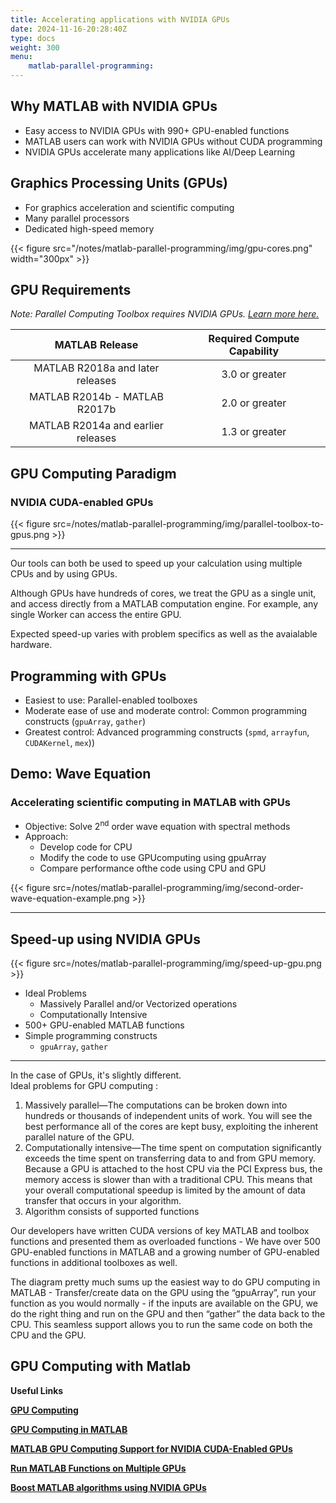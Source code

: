 ```yaml
---
title: Accelerating applications with NVIDIA GPUs
date: 2024-11-16-20:28:40Z
type: docs 
weight: 300
menu: 
    matlab-parallel-programming:
---
```


## Why MATLAB with NVIDIA GPUs
  - Easy access to NVIDIA GPUs with 990+ GPU-enabled functions  
  - MATLAB users can work with NVIDIA GPUs without CUDA programming  
  - NVIDIA GPUs accelerate many applications like AI/Deep Learning  

## Graphics Processing Units (GPUs)
  - For graphics acceleration and scientific computing  
  - Many parallel processors  
  - Dedicated high-speed memory  

{{< figure src="/notes/matlab-parallel-programming/img/gpu-cores.png" width="300px" >}}

## GPU Requirements

*Note: Parallel Computing Toolbox requires NVIDIA GPUs. [Learn more here.](http://www.nvidia.com/object/cuda_gpus.html)*

| MATLAB Release | Required Compute Capability |
| :-: | :-: |
| MATLAB R2018a and later releases | 3.0 or greater |
| MATLAB R2014b - MATLAB R2017b | 2.0 or greater |
| MATLAB R2014a and earlier releases | 1.3 or greater |

## GPU Computing Paradigm
### NVIDIA CUDA-enabled GPUs

{{< figure src=/notes/matlab-parallel-programming/img/parallel-toolbox-to-gpus.png >}}

---

Our tools can both be used to speed up your calculation using multiple CPUs and by using GPUs.  

Although GPUs have hundreds of cores, we treat the GPU as a single  unit, and access directly from a MATLAB computation engine. For example, any single Worker can access the entire GPU.       

Expected speed-up varies with problem specifics as well as the avaialable hardware.

## Programming with GPUs

- Easiest to use: Parallel-enabled toolboxes
- Moderate ease of use and moderate control: Common programming constructs (`gpuArray`, `gather`)
- Greatest control: Advanced programming constructs (`spmd`, `arrayfun`, `CUDAKernel`, `mex`))

## Demo: Wave Equation
### Accelerating scientific computing in MATLAB with GPUs

* Objective: Solve 2<sup>nd</sup> order wave equation with spectral methods
* Approach:
  * Develop code for CPU
  * Modify the code to use GPUcomputing using gpuArray
  * Compare performance ofthe code using CPU and GPU

{{< figure src=/notes/matlab-parallel-programming/img/second-order-wave-equation-example.png >}}

---

## Speed-up using NVIDIA GPUs

{{< figure src=/notes/matlab-parallel-programming/img/speed-up-gpu.png >}}

* Ideal Problems
  * Massively Parallel and/or Vectorized operations
  * Computationally Intensive
* 500+ GPU-enabled MATLAB functions
* Simple programming constructs
  * `gpuArray`, `gather`

---

In the case of GPUs, it's slightly different.  
Ideal problems for GPU computing :

1. Massively parallel—The computations can be broken down into hundreds or thousands of independent units of work.  You will see the best performance all of the cores are kept busy, exploiting the inherent parallel nature of the GPU. 
2. Computationally intensive—The time spent on computation significantly exceeds the time spent on transferring data to and from GPU memory. Because a GPU is attached to the host CPU via the PCI Express bus, the memory access is slower than with a traditional CPU. This means that your overall computational speedup is limited by the amount of data transfer that occurs in your algorithm. 
3. Algorithm consists of supported functions

Our developers have written CUDA versions of key MATLAB and toolbox functions and presented them as overloaded  functions - We have over 500 GPU-enabled functions in MATLAB and a growing number of GPU-enabled functions in additional toolboxes as well.

The diagram pretty much sums up the easiest way to do GPU computing in MATLAB - Transfer/create data on the GPU using the “gpuArray”, run your function as you would normally - if the inputs are available on the GPU, we do the right thing and run on the GPU and then “gather” the data back to the CPU. This seamless support allows you to run the same code on both the CPU and the GPU.

## GPU Computing with Matlab

**Useful Links**

**[GPU Computing](https://www.mathworks.com/help/parallel-computing/gpu-computing.html?s_tid=CRUX_lftnav)**

**[GPU Computing in MATLAB](https://www.mathworks.com/help/parallel-computing/gpu-computing-in-matlab.html)**

**[MATLAB GPU Computing Support for NVIDIA CUDA-Enabled GPUs](https://www.mathworks.com/solutions/gpu-computing.html)**

**[Run MATLAB Functions on Multiple GPUs](https://www.mathworks.com/help/parallel-computing/run-matlab-functions-on-multiple-gpus.html)**

**[Boost MATLAB algorithms using NVIDIA GPUs](https://www.mathworks.com/videos/boost-matlab-algorithms-using-nvidia-gpus-1624894710218.html)**